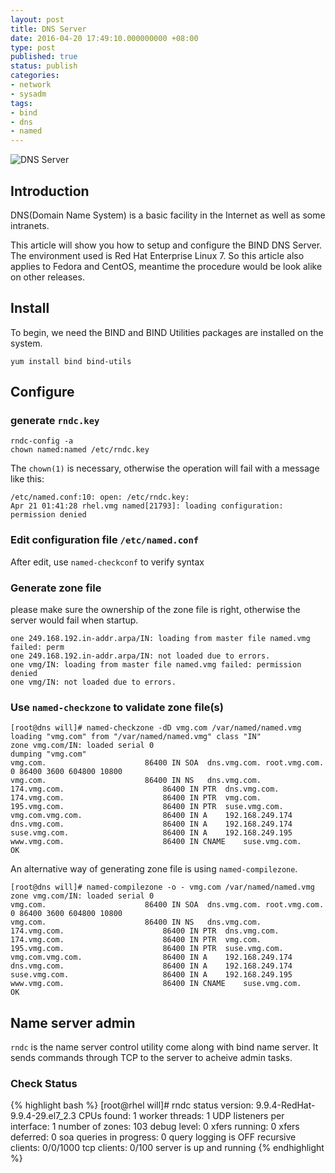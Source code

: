 ```yaml
---
layout: post
title: DNS Server
date: 2016-04-20 17:49:10.000000000 +08:00
type: post
published: true
status: publish
categories:
- network
- sysadm
tags:
- bind
- dns
- named
---
```


![DNS Server](/assets/dns-server.png)

## Introduction

DNS(Domain Name System) is a basic facility in the Internet as well as some intranets.

This article will show you how to setup and configure the BIND DNS Server. The environment used is Red Hat Enterprise Linux 7. So this article also applies to Fedora and CentOS, meantime the procedure would be look alike on other releases.

<!--more-->

## Install

To begin, we need the BIND and BIND Utilities packages are installed on the system.

```shell
yum install bind bind-utils
```

## Configure

### generate `rndc.key`

```shell
rndc-config -a
chown named:named /etc/rndc.key
```

The `chown(1)` is necessary, otherwise the operation will fail with a message like this:

```shell
/etc/named.conf:10: open: /etc/rndc.key:
Apr 21 01:41:28 rhel.vmg named[21793]: loading configuration: permission denied
```

### Edit configuration file `/etc/named.conf`

After edit, use `named-checkconf` to verify syntax

### Generate zone file

please make sure the ownership of the zone file is right, otherwise the server would fail when startup.

```shell
one 249.168.192.in-addr.arpa/IN: loading from master file named.vmg failed: perm
one 249.168.192.in-addr.arpa/IN: not loaded due to errors.
one vmg/IN: loading from master file named.vmg failed: permission denied
one vmg/IN: not loaded due to errors.
```

### Use `named-checkzone` to validate zone file(s)

```shell
[root@dns will]# named-checkzone -dD vmg.com /var/named/named.vmg
loading "vmg.com" from "/var/named/named.vmg" class "IN"
zone vmg.com/IN: loaded serial 0
dumping "vmg.com"
vmg.com.				      86400 IN SOA	dns.vmg.com. root.vmg.com. 0 86400 3600 604800 10800
vmg.com.				      86400 IN NS	dns.vmg.com.
174.vmg.com.				      86400 IN PTR	dns.vmg.com.
174.vmg.com.				      86400 IN PTR	vmg.com.
195.vmg.com.				      86400 IN PTR	suse.vmg.com.
vmg.com.vmg.com.			      86400 IN A	192.168.249.174
dns.vmg.com.				      86400 IN A	192.168.249.174
suse.vmg.com.				      86400 IN A	192.168.249.195
www.vmg.com.				      86400 IN CNAME	suse.vmg.com.
OK
```

An alternative way of generating zone file is using `named-compilezone`.

```shell
[root@dns will]# named-compilezone -o - vmg.com /var/named/named.vmg
zone vmg.com/IN: loaded serial 0
vmg.com.				      86400 IN SOA	dns.vmg.com. root.vmg.com. 0 86400 3600 604800 10800
vmg.com.				      86400 IN NS	dns.vmg.com.
174.vmg.com.				      86400 IN PTR	dns.vmg.com.
174.vmg.com.				      86400 IN PTR	vmg.com.
195.vmg.com.				      86400 IN PTR	suse.vmg.com.
vmg.com.vmg.com.			      86400 IN A	192.168.249.174
dns.vmg.com.				      86400 IN A	192.168.249.174
suse.vmg.com.				      86400 IN A	192.168.249.195
www.vmg.com.				      86400 IN CNAME	suse.vmg.com.
OK
```

## Name server admin

`rndc` is the name server control utility come along with bind name server. It sends commands through TCP to the server to acheive admin tasks.

### Check Status

{% highlight bash %}
[root@rhel will]# rndc status
version: 9.9.4-RedHat-9.9.4-29.el7_2.3
CPUs found: 1
worker threads: 1
UDP listeners per interface: 1
number of zones: 103
debug level: 0
xfers running: 0
xfers deferred: 0
soa queries in progress: 0
query logging is OFF
recursive clients: 0/0/1000
tcp clients: 0/100
server is up and running
{% endhighlight %}
